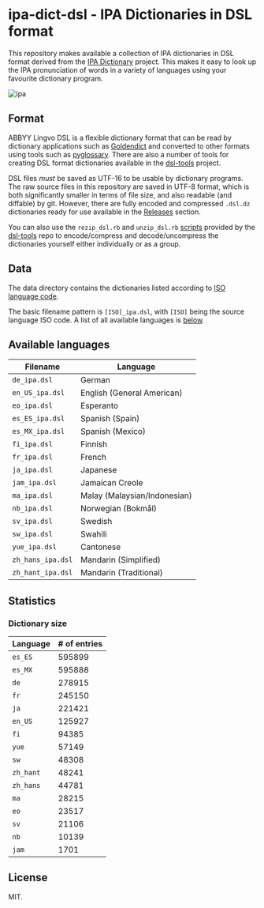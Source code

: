 # ipa-dict-dsl - IPA Dictionaries in DSL format

This repository makes available a collection of IPA dictionaries in DSL format derived from the [IPA Dictionary](https://github.com/open-dict-data/ipa-dict) project. This makes it easy to look up the IPA pronunciation of words in a variety of languages using your favourite dictionary program.

![ipa](https://cloud.githubusercontent.com/assets/9295750/20906588/af21d25c-bafd-11e6-9832-0c70138142b7.gif)

## Format

ABBYY Lingvo DSL is a flexible dictionary format that can be read by dictionary applications such as [Goldendict](https://github.com/goldendict/goldendict) and converted to other formats using tools such as [pyglossary](https://github.com/ilius/pyglossary). There are also a number of tools for creating DSL format dictionaries available in the [dsl-tools](https://github.com/dohliam/dsl-tools) project.

DSL files *must* be saved as UTF-16 to be usable by dictionary programs. The raw source files in this repository are saved in UTF-8 format, which is both significantly smaller in terms of file size, and also readable (and diffable) by git. However, there are fully encoded and compressed `.dsl.dz` dictionaries ready for use available in the [Releases](https://github.com/open-dsl-dict/ipa-dict-dsl/releases) section.

You can also use the `rezip_dsl.rb` and `unzip_dsl.rb` [scripts](https://github.com/dohliam/dsl-tools/tree/master/zip_unzip) provided by the [dsl-tools](https://github.com/dohliam/dsl-tools) repo to encode/compress and decode/uncompress the dictionaries yourself either individually or as a group.

## Data

The data directory contains the dictionaries listed according to [ISO language code](http://en.wikipedia.org/wiki/ISO_639-1).

The basic filename pattern is `[ISO]_ipa.dsl`, with `[ISO]` being the source language ISO code. A list of all available languages is [below](#available-languages).

## Available languages

Filename | Language
-------- | --------
`de_ipa.dsl` | German
`en_US_ipa.dsl` | English (General American)
`eo_ipa.dsl` | Esperanto
`es_ES_ipa.dsl` | Spanish (Spain)
`es_MX_ipa.dsl` | Spanish (Mexico)
`fi_ipa.dsl` | Finnish
`fr_ipa.dsl` | French
`ja_ipa.dsl` | Japanese
`jam_ipa.dsl` | Jamaican Creole
`ma_ipa.dsl` | Malay (Malaysian/Indonesian)
`nb_ipa.dsl` | Norwegian (Bokmål)
`sv_ipa.dsl` | Swedish
`sw_ipa.dsl` | Swahili
`yue_ipa.dsl` | Cantonese
`zh_hans_ipa.dsl` | Mandarin (Simplified)
`zh_hant_ipa.dsl` | Mandarin (Traditional)

## Statistics

### Dictionary size

Language | # of entries
-------- | ------------
`es_ES` | 595899
`es_MX` | 595888
`de` | 278915
`fr` | 245150
`ja` | 221421
`en_US` | 125927
`fi` | 94385
`yue` | 57149
`sw` | 48308
`zh_hant` | 48241
`zh_hans` | 44781
`ma` | 28215
`eo` | 23517
`sv` | 21106
`nb` | 10139
`jam` | 1701

## License

MIT.
